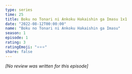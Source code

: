 ```yaml
---
type: series
time: 25
title: Boku no Tonari ni Ankoku Hakaishin ga Imasu 1x1
date: "2022-08-12T00:00:00"
name: "Boku no Tonari ni Ankoku Hakaishin ga Imasu"
season: 1
episode: 1
rating: 3
ratingEmoji: "⭐️⭐️⭐️"
share: false
---
```


*[No review was written for this episode]*